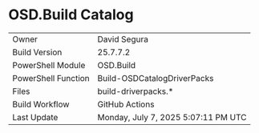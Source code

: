 ﻿# OSD.Build Catalog

| | |
|-|-|
| Owner | David Segura |
| Build Version | 25.7.7.2 |
| PowerShell Module | OSD.Build |
| PowerShell Function | Build-OSDCatalogDriverPacks |
| Files | build-driverpacks.* |
| Build Workflow | GitHub Actions |
| Last Update | Monday, July 7, 2025 5:07:11 PM UTC |
